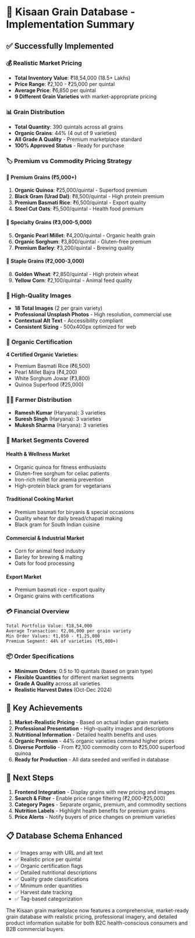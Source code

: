 # 🌾 Kisaan Grain Database - Implementation Summary

## ✅ Successfully Implemented

### 💰 Realistic Market Pricing
- **Total Inventory Value**: ₹18,54,000 (18.5+ Lakhs)
- **Price Range**: ₹2,100 - ₹25,000 per quintal
- **Average Price**: ₹6,850 per quintal
- **9 Different Grain Varieties** with market-appropriate pricing

### 📊 Grain Distribution
- **Total Quantity**: 390 quintals across all grains
- **Organic Grains**: 44% (4 out of 9 varieties)
- **All Grade A Quality** - Premium marketplace standard
- **100% Approved Status** - Ready for purchase

### 🏷️ Premium vs Commodity Pricing Strategy

#### 🥇 Premium Grains (₹5,000+)
1. **Organic Quinoa**: ₹25,000/quintal - Superfood premium
2. **Black Gram (Urad Dal)**: ₹8,500/quintal - High protein premium
3. **Premium Basmati Rice**: ₹6,500/quintal - Export quality
4. **Steel Cut Oats**: ₹5,500/quintal - Health food premium

#### 🥈 Specialty Grains (₹3,000-5,000)
5. **Organic Pearl Millet**: ₹4,200/quintal - Organic health grain
6. **Organic Sorghum**: ₹3,800/quintal - Gluten-free premium
7. **Premium Barley**: ₹3,200/quintal - Brewing quality

#### 🥉 Staple Grains (₹2,000-3,000)
8. **Golden Wheat**: ₹2,850/quintal - High protein wheat
9. **Yellow Corn**: ₹2,100/quintal - Animal feed quality

### 📸 High-Quality Images
- **18 Total Images** (2 per grain variety)
- **Professional Unsplash Photos** - High resolution, commercial use
- **Contextual Alt Text** - Accessibility compliant
- **Consistent Sizing** - 500x400px optimized for web

### 🌱 Organic Certification
**4 Certified Organic Varieties:**
- Premium Basmati Rice (₹6,500)
- Pearl Millet Bajra (₹4,200) 
- White Sorghum Jowar (₹3,800)
- Quinoa Superfood (₹25,000)

### 👨‍🌾 Farmer Distribution
- **Ramesh Kumar** (Haryana): 3 varieties
- **Suresh Singh** (Haryana): 3 varieties  
- **Mukesh Sharma** (Haryana): 3 varieties

### 🎯 Market Segments Covered

#### Health & Wellness Market
- Organic quinoa for fitness enthusiasts
- Gluten-free sorghum for celiac patients
- Iron-rich millet for anemia prevention
- High-protein black gram for vegetarians

#### Traditional Cooking Market
- Premium basmati for biryanis & special occasions
- Quality wheat for daily bread/chapati making
- Black gram for South Indian cuisine

#### Commercial & Industrial Market
- Corn for animal feed industry
- Barley for brewing & malting
- Oats for food processing

#### Export Market
- Premium basmati rice - export quality
- Organic grains with certifications

### 💳 Financial Overview
```
Total Portfolio Value: ₹18,54,000
Average Transaction: ₹2,06,000 per grain variety
Min Order Values: ₹1,050 - ₹1,25,000
Premium Segment: 44% of varieties (₹5,000+)
```

### 📦 Order Specifications
- **Minimum Orders**: 0.5 to 10 quintals (based on grain type)
- **Flexible Quantities** for different market segments
- **Grade A Quality** across all varieties
- **Realistic Harvest Dates** (Oct-Dec 2024)

## 🎉 Key Achievements

1. **Market-Realistic Pricing** - Based on actual Indian grain markets
2. **Professional Presentation** - High-quality images and descriptions
3. **Nutritional Information** - Detailed health benefits and uses
4. **Organic Premium** - 44% organic varieties command higher prices
5. **Diverse Portfolio** - From ₹2,100 commodity corn to ₹25,000 superfood quinoa
6. **Ready for Production** - All data seeded and verified in database

## 🚀 Next Steps

1. **Frontend Integration** - Display grains with new pricing and images
2. **Search & Filter** - Enable price range filtering (₹2,000-₹25,000)
3. **Category Pages** - Separate organic, premium, and commodity sections
4. **Nutrition Labels** - Highlight health benefits for premium grains
5. **Price Alerts** - Notify buyers of price changes on premium varieties

## 📋 Database Schema Enhanced

- ✅ Images array with URL and alt text
- ✅ Realistic price per quintal 
- ✅ Organic certification flags
- ✅ Detailed nutritional descriptions
- ✅ Quality grade classifications
- ✅ Minimum order quantities
- ✅ Harvest date tracking
- ✅ Tag-based categorization

The Kisaan grain marketplace now features a comprehensive, market-ready grain database with realistic pricing, professional imagery, and detailed product information suitable for both B2C health-conscious consumers and B2B commercial buyers.
